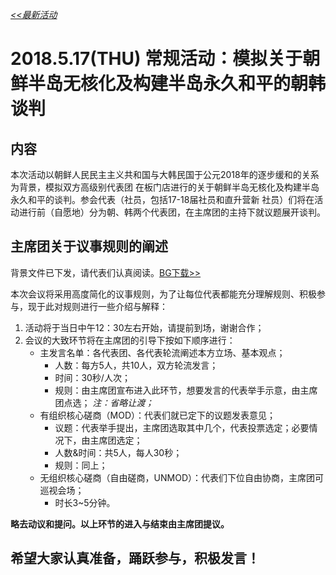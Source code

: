 *[<<最新活动](https://www.lsmun.club/latest-activities)*

# 2018.5.17(THU) 常规活动：模拟关于朝鲜半岛无核化及构建半岛永久和平的朝韩谈判

## 内容

本次活动以朝鲜人民民主主义共和国与大韩民国于公元2018年的逐步缓和的关系为背景，模拟双方高级别代表团 在板门店进行的关于朝鲜半岛无核化及构建半岛永久和平的谈判。参会代表（社员，包括17-18届社员和直升营新 社员）们将在活动进行前（自愿地）分为朝、韩两个代表团，在主席团的主持下就议题展开谈判。

## 主席团关于议事规则的阐述

背景文件已下发，请代表们认真阅读。[BG下载>>](https://www.lsmun.club/latest-activities/20180517%E6%9C%9D%E9%9F%A9/%E7%AC%AC%E4%B8%80%E6%AC%A1%E4%BC%9A%E8%AE%AE%EF%BC%88%E9%9F%A9%E6%9C%9D%EF%BC%89.docx)

本次会议将采用高度简化的议事规则，为了让每位代表都能充分理解规则、积极参与，现于此对规则进行一些介绍与解释：

1. 活动将于当日中午12：30左右开始，请提前到场，谢谢合作；
2. 会议的大致环节将在主席团的引导下按如下顺序进行：
    - 主发言名单：各代表团、各代表轮流阐述本方立场、基本观点；
        + 人数：每方5人，共10人，双方轮流发言；
        + 时间：30秒/人次；
        + 规则：由主席团宣布进入此环节，想要发言的代表举手示意，由主席团点选；
            *注：省略让渡；*
    - 有组织核心磋商（MOD）：代表们就已定下的议题发表意见；
        + 议题：代表举手提出，主席团选取其中几个，代表投票选定；必要情况下，由主席团选定；
        + 人数&时间：共5人，每人30秒；
        + 规则：同上；
    - 无组织核心磋商（自由磋商，UNMOD）：代表们下位自由协商，主席团可巡视会场；
        + 时长3~5分钟。

**略去动议和提问。以上环节的进入与结束由主席团提议。**

## 希望大家认真准备，踊跃参与，积极发言！  
